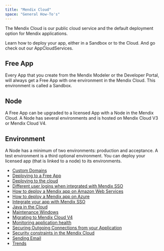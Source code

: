 ```yaml
---
title: "Mendix Cloud"
space: "General How-To's"
---
```

The Mendix Cloud is our public cloud service and the default deployment option for Mendix applications.

Learn how to deploy your app, either in a Sandbox or to the Cloud. And go check out our AppCloudServices.

## Free App
Every App that you create from the Mendix Modeler or the Developer Portal, will always get a Free App with one environment in the Mendix Cloud. This environment is called a Sandbox. 

## Node
A Free App can be upgraded to a licensed App with a Node in the Mendix Cloud. A Node has several environments and is hosted on Mendix Cloud V3 or Mendix Cloud V4. 

## Environment
A Node has a minimum of two environments: production and acceptance. A test environment is a third optional environment. You can deploy your licensed app (that is linked to a node) to its environments.


*   [Custom Domains](custom-domains)
*   [Deploying to a Free App](deploying-to-a-free-app)
*   [Deploying to the cloud](deploying-to-the-cloud)
*   [Different user logins when integrated with Mendix SSO](different-user-logins-when-integrated-with-mendix-sso)
*   [How to deploy a Mendix app on Amazon Web Services](how-to-deploy-a-mendix-app-on-amazon-web-services)
*   [How to deploy a Mendix app on Azure](how-to-deploy-a-mendix-app-on-azure)
*   [Integrate your app with Mendix SSO](integrate-your-app-with-mendix-sso)
*   [Java in the Cloud](java-in-the-cloud)
*   [Maintenance Windows](maintenance-windows)
*   [Migrating to Mendix Cloud V4](migrating-to-v4)
*   [Monitoring application health](monitoring-application-health)
*   [Securing Outgoing Connections from your Application](securing-outgoing-connections-from-your-application)
*   [Security constraints in the Mendix Cloud](security-constraints-in-the-mendix-cloud)
*   [Sending Email](sending-email)
*   [Trends](trends)

